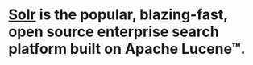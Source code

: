 <!--
 * @Author: wjn
 * @Date: 2020-01-31 10:00:10
 * @LastEditors: wjn
 * @LastEditTime: 2020-02-23 11:40:27
 -->

# [Solr](https://lucene.apache.org/solr/) is the popular, blazing-fast, open source enterprise search platform built on Apache Lucene™.